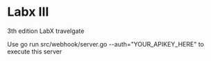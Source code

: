 # Labx III
3th edition LabX travelgate

Use go run src/webhook/server.go --auth="YOUR_APIKEY_HERE" to execute this server